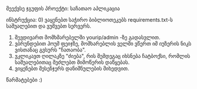 მეექვსე ჯგუფის პროექტი: საჩათაო აპლიკაცია

ინსტრუქცია:
0) ვაყენებთ საჭირო ბიბლიოთეკებს requirements.txt-ს საშუალებით და ვუშვებთ სერვერს.
1) შევდივართ მომხმარებელში yourip/admin -ზე გადასვლით.
2) ვბრუნდებით ჰოუმ ფეიჯზე, მომხარებლის ველში ვწერთ იმ იუზერის ნიკს ვისთანაც გვსურს "ჩათაობა".
3) ვკლიკავთ ღილაკზე "ძიება", რის შემდეგაც იხსნება ჩატბოქსი, რომლის საშუალებითაც შეძლებთ მიმოწერის დაწყებას.
4) ვიყენებთ მესენჯერს დანიშნულების მიხედვით.

წარმატებები :)
